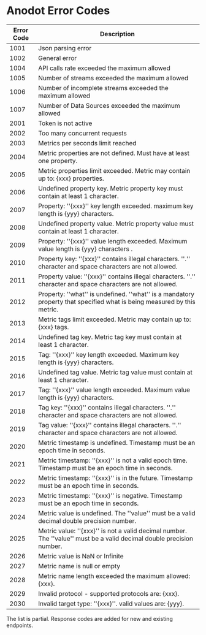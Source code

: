 # Anodot Error Codes

Error Code | Description
---------- | -----------
1001 | Json parsing error
1002 | General error
1004 | API calls rate exceeded the maximum allowed
1005 | Number of streams exceeded the maximum allowed
1006 | Number of incomplete streams exceeded the maximum allowed
1007 | Number of Data Sources exceeded the maximum allowed
2001 | Token is not active
2002 | Too many concurrent requests
2003 | Metrics per seconds limit reached
2004 | Metric properties are not defined. Must have at least one property.
2005 | Metric properties limit exceeded. Metric may contain up to: {xxx} properties.
2006 | Undefined property key. Metric property key must contain at least 1 character.
2007 | Property: ''{xxx}'' key length exceeded. maximum key length is {yyy} characters.
2008 | Undefined property value. Metric property value must contain at least 1 character.
2009 | Property: ''{xxx}'' value length exceeded. Maximum value length is {yyy} characters .
2010 | Property key: ''{xxx}'' contains illegal characters.  ''.'' character and space characters are not allowed.
2011 | Property value: ''{xxx}'' contains illegal characters. ''.'' character and space characters are not allowed.
2012 | Property: ''what'' is undefined. ''what'' is a mandatory property that specified what is being measured by this metric.
2013 | Metric tags limit exceeded. Metric may contain up to: {xxx} tags.
2014 | Undefined tag key. Metric tag key must contain at least 1 character.
2015 | Tag: ''{xxx}'' key length exceeded. Maximum key length is {yyy} characters.
2016 | Undefined tag value. Metric tag value must contain at least 1 character.
2017 | Tag: ''{xxx}'' value length exceeded. Maximum value length is {yyy} characters.
2018 | Tag key: ''{xxx}'' contains illegal characters. ''.'' character and space characters are not allowed.
2019 | Tag value: ''{xxx}'' contains illegal characters. ''.'' character and space characters are not allowed.
2020 | Metric timestamp is undefined. Timestamp must be an epoch time in seconds.
2021 | Metric timestamp: ''{xxx}'' is not a valid epoch time. Timestamp must be an epoch time in seconds.
2022 | Metric timestamp: ''{xxx}'' is in the future. Timestamp must be an epoch time in seconds.
2023 | Metric timestamp: ''{xxx}'' is negative. Timestamp must be an epoch time in seconds.
2024 | Metric value is undefined. The ''value'' must be a valid decimal double precision number.
2025 | Metric value: ''{xxx}'' is not a valid decimal number.  The ''value'' must be a valid decimal double precision number.
2026 | Metric value is NaN or Infinite
2027 | Metric name is null or empty
2028 | Metric name length exceeded the maximum allowed: {xxx}.
2029 | Invalid protocol - supported protocols are: {xxx}. 
2030 | Invalid target type: ''{xxx}''. valid values are: {yyy}.

<aside class="notice">
The list is partial. Response codes are added for new and existing endpoints.
</aside>